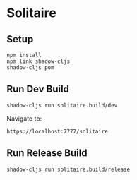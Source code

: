 # Solitaire

## Setup

    npm install
    npm link shadow-cljs
    shadow-cljs pom

## Run Dev Build

    shadow-cljs run solitaire.build/dev

Navigate to:

    https://localhost:7777/solitaire

## Run Release Build

    shadow-cljs run solitaire.build/release
